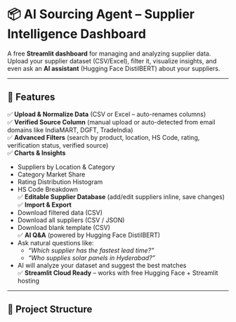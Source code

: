 # 📦 AI Sourcing Agent – Supplier Intelligence Dashboard

A free **Streamlit dashboard** for managing and analyzing supplier data.  
Upload your supplier dataset (CSV/Excel), filter it, visualize insights, and even ask an **AI assistant** (Hugging Face DistilBERT) about your suppliers.

---

## 🚀 Features

✅ **Upload & Normalize Data** (CSV or Excel – auto-renames columns)  
✅ **Verified Source Column** (manual upload or auto-detected from email domains like IndiaMART, DGFT, TradeIndia)  
✅ **Advanced Filters** (search by product, location, HS Code, rating, verification status, verified source)  
✅ **Charts & Insights**
- Suppliers by Location & Category
- Category Market Share
- Rating Distribution Histogram
- HS Code Breakdown  
✅ **Editable Supplier Database** (add/edit suppliers inline, save changes)  
✅ **Import & Export**
- Download filtered data (CSV)
- Download all suppliers (CSV / JSON)
- Download blank template (CSV)  
✅ **AI Q&A** (powered by Hugging Face DistilBERT)  
- Ask natural questions like:  
  - *“Which supplier has the fastest lead time?”*  
  - *“Who supplies solar panels in Hyderabad?”*  
- AI will analyze your dataset and suggest the best matches  
✅ **Streamlit Cloud Ready** – works with free Hugging Face + Streamlit hosting  

---

## 📂 Project Structure


